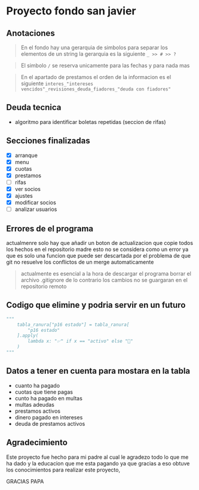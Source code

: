 # Proyecto fondo san javier

## Anotaciones

> En el fondo hay una gerarquia de simbolos para separar los elementos de un string la gerarquia es la siguiente ```_ >> # >> ?```

> El simbolo ```/``` se reserva unicamente para las fechas y para nada mas

> En el apartado de prestamos el orden de la informacion es el siguiente ```interes_"intereses vencidos"_revisiones_deuda_fiadores_"deuda con fiadores"```

## Deuda tecnica

* algoritmo para identificar boletas repetidas (seccion de rifas)

## Secciones finalizadas

* [X]  arranque
* [X]  menu
* [X]  cuotas
* [X]  prestamos
* [ ]  rifas
* [X]  ver socios
* [X]  ajustes
* [X]  modificar socios
* [ ]  analizar usuarios

## Errores de el programa

actualmenre solo hay que añadir un boton de actualizacion que copie todos los
hechos en el repositorio madre esto no se considera como un error ya que es
solo una funcion que puede ser descartada por el problema de que git no resuelve
los conflictos de un merge automaticamente

> actualmente es esencial a la hora de descargar el programa borrar el archivo
> .gitignore de lo contrario los cambios no se guargaran en el repositorio remoto

## Codigo que elimine y podria servir en un futuro

```python
"""
    tabla_ranura["p16 estado"] = tabla_ranura[
        "p16 estado"
    ].apply(
        lambda x: "✅" if x == "activo" else "🚨"
    )
"""
```

## Datos a tener en cuenta para mostara en la tabla

* cuanto ha pagado
* cuotas que tiene pagas
* cunto ha pagado en multas
* multas adeudas
* prestamos activos
* dinero pagado en intereses
* deuda de prestamos activos

## Agradecimiento

Este proyecto fue hecho para mi padre al cual le agradezo todo lo que me ha dado
y la educacion que me esta pagando ya que gracias a eso obtuve los conocimientos
para realizar este proyecto,

GRACIAS PAPA
